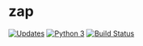 # zap
[![Updates](https://pyup.io/repos/github/stephendonner/zap/shield.svg)](https://pyup.io/repos/github/stephendonner/zap/)
[![Python 3](https://pyup.io/repos/github/stephendonner/zap/python-3-shield.svg)](https://pyup.io/repos/github/stephendonner/zap/)
[![Build Status](https://travis-ci.org/stephendonner/zap.svg?branch=master)](https://travis-ci.org/stephendonner/zap)
